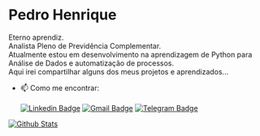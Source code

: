 # Pedro Henrique

Eterno aprendiz. <br>
Analista Pleno de Previdência Complementar. <br>
Atualmente estou em desenvolvimento na aprendizagem de Python para Análise de Dados e automatização de processos.<br>
Aqui irei compartilhar alguns dos meus projetos e aprendizados... <br>



- 📫 Como me encontrar: <br><br>
[![Linkedin Badge](https://img.shields.io/badge/-LinkedIn-blue?style=flat-square&logo=Linkedin&logoColor=white&link=https://www.linkedin.com/in/pedrohenriquecarvalhonunes/)](https://www.linkedin.com/in/pedrohenriquecarvalhonunes/)
[![Gmail Badge](https://img.shields.io/badge/-Gmail-c14438?style=flat-square&logo=Gmail&logoColor=white&link=mailto:nunes.pedrohc@gmail.com)](mailto:nunes.pedrohc@gmail.com)
[![Telegram Badge](https://img.shields.io/badge/-Telegram-1ca0f1?style=flat-square&labelColor=1ca0f1&logo=telegram&logoColor=white&link=https://t.me/phnuness/)](https://t.me/phnuness/)

[![Github Stats](https://github-readme-stats.vercel.app/api?username=phnuness&hide=[%22issues%22,%22prs%22,%22contribs%22]&show_icons=true&theme=merko)](https://github.com/phnuness)
